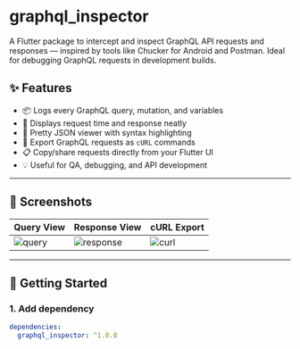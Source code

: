 # graphql_inspector

A Flutter package to intercept and inspect GraphQL API requests and responses — inspired by tools like Chucker for Android and Postman. Ideal for debugging GraphQL requests in development builds.

## ✨ Features 

- 📦 Logs every GraphQL query, mutation, and variables
- 🎯 Displays request time and response neatly
- 🧾 Pretty JSON viewer with syntax highlighting
- 🔄 Export GraphQL requests as `cURL` commands
- 📋 Copy/share requests directly from your Flutter UI
- 💡 Useful for QA, debugging, and API development

---

## 📸 Screenshots

| Query View | Response View | cURL Export |
|------------|----------------|-------------|
| ![query](screenshots/query.png) | ![response](screenshots/response.png) | ![curl](screenshots/curl.png) |

---

## 🚀 Getting Started

### 1. Add dependency

```yaml
dependencies:
  graphql_inspector: ^1.0.0